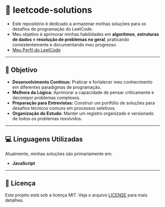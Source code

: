 # 🚀 leetcode-solutions

* Este repositório é dedicado a armazenar minhas soluções para os desafios de programação do LeetCode.
* Meu objetivo é aprimorar minhas habilidades em **algoritmos**, **estruturas de dados** e **resolução de problemas no geral**, praticando consistentemente e documentando meu progresso.
* [Meu Perfil do LeetCode](https://leetcode.com/u/kaikdev777/)

---

## 🎯 Objetivo

* **Desenvolvimento Contínuo:** Praticar e fortalecer meu conhecimento em diferentes paradigmas de programação.
* **Melhora da Lógica:** Aprimorar a capacidade de pensar criticamente e decompor problemas complexos.
* **Preparação para Entrevistas:** Construir um portfólio de soluções para desafios técnicos comuns em processos seletivos.
* **Organização do Estudo:** Manter um registro organizado e versionado de todos os problemas resolvidos.

---

## 💻 Linguagens Utilizadas

Atualmente, minhas soluções são primariamente em:

* **JavaScript**

---

## 📄 Licença

Este projeto está sob a licença MIT. Veja o arquivo [LICENSE](LICENSE) para mais detalhes.
